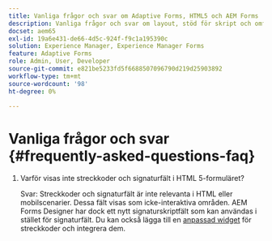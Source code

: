 ```yaml
---
title: Vanliga frågor och svar om Adaptive Forms, HTML5 och AEM Forms
description: Vanliga frågor och svar om layout, stöd för skript och omfattningen av adaptiva Forms-, HTML5-formulär och AEM Forms.
docset: aem65
exl-id: 19a6e431-de66-4d5c-924f-f9c1a195390c
solution: Experience Manager, Experience Manager Forms
feature: Adaptive Forms
role: Admin, User, Developer
source-git-commit: e821be5233fd5f6688507096790d219d25903892
workflow-type: tm+mt
source-wordcount: '98'
ht-degree: 0%

---
```


# Vanliga frågor och svar {#frequently-asked-questions-faq}

1. Varför visas inte streckkoder och signaturfält i HTML 5-formuläret?

   Svar: Streckkoder och signaturfält är inte relevanta i HTML eller mobilscenarier. Dessa fält visas som icke-interaktiva områden. AEM Forms Designer har dock ett nytt signaturskriptfält som kan användas i stället för signaturfält. Du kan också lägga till en [anpassad widget](../../forms/using/custom-widgets.md) för streckkoder och integrera dem.
